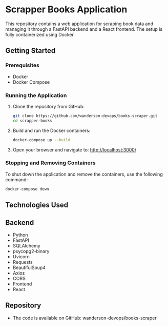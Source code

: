 # Scrapper Books Application

This repository contains a web application for scraping book data and managing it through a FastAPI backend and a React frontend. The setup is fully containerized using Docker.

## Getting Started

### Prerequisites

- Docker
- Docker Compose

### Running the Application

1. Clone the repository from GitHub:
    ```bash
    git clone https://github.com/wanderson-devops/books-scraper.git
    cd scrapper-books
    ```

2. Build and run the Docker containers:
    ```bash
    docker-compose up --build
    ```

3. Open your browser and navigate to:
    [http://localhost:3000/](http://localhost:3000/)

### Stopping and Removing Containers

To shut down the application and remove the containers, use the following command:
```bash
docker-compose down
```

## Technologies Used
## Backend

- Python
- FastAPI
- SQLAlchemy
- psycopg2-binary
- Uvicorn
- Requests
- BeautifulSoup4
- Axios
- CORS
- Frontend
- React


## Repository

- The code is available on GitHub: wanderson-devops/books-scraper

